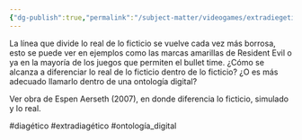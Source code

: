 ```yaml
---
{"dg-publish":true,"permalink":"/subject-matter/videogames/extradiegetico-y-diagetico-lo-real-y-ficticio-en-el-videojuego/"}
---
```


La línea que divide lo real de lo ficticio se vuelve cada vez más borrosa, esto se puede ver en ejemplos como las marcas amarillas de Resident Evil o ya en la mayoría de los juegos que permiten el bullet time.
¿Cómo se alcanza a diferenciar lo real de lo ficticio dentro de lo ficticio? ¿O es más adecuado llamarlo dentro de una ontología digital? 

Ver obra de Espen Aerseth (2007), en donde diferencia lo ficticio, simulado y lo real.

#diagético #extradiagético #ontología_digital